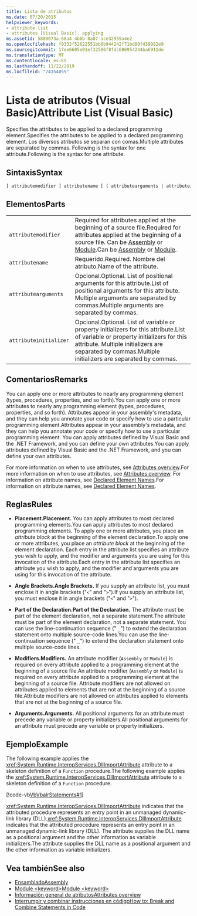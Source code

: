 ```yaml
---
title: Lista de atributos
ms.date: 07/20/2015
helpviewer_keywords:
- attribute list
- attributes [Visual Basic], applying
ms.assetid: 5880073a-68a4-4b6b-8a07-ace32959a4e2
ms.openlocfilehash: f9332f52622551bb6b944242f71bd80f439982e9
ms.sourcegitcommit: 17ee6605e01ef32506f8fdc686954244ba6911de
ms.translationtype: MT
ms.contentlocale: es-ES
ms.lasthandoff: 11/22/2019
ms.locfileid: "74354059"
---
```

# <a name="attribute-list-visual-basic"></a><span data-ttu-id="50dc3-102">Lista de atributos (Visual Basic)</span><span class="sxs-lookup"><span data-stu-id="50dc3-102">Attribute List (Visual Basic)</span></span>
<span data-ttu-id="50dc3-103">Specifies the attributes to be applied to a declared programming element.</span><span class="sxs-lookup"><span data-stu-id="50dc3-103">Specifies the attributes to be applied to a declared programming element.</span></span> <span data-ttu-id="50dc3-104">Los diversos atributos se separan con comas.</span><span class="sxs-lookup"><span data-stu-id="50dc3-104">Multiple attributes are separated by commas.</span></span> <span data-ttu-id="50dc3-105">Following is the syntax for one attribute.</span><span class="sxs-lookup"><span data-stu-id="50dc3-105">Following is the syntax for one attribute.</span></span>  
  
## <a name="syntax"></a><span data-ttu-id="50dc3-106">Sintaxis</span><span class="sxs-lookup"><span data-stu-id="50dc3-106">Syntax</span></span>  
  
```vb  
[ attributemodifier ] attributename [ ( attributearguments | attributeinitializer ) ]  
```  
  
## <a name="parts"></a><span data-ttu-id="50dc3-107">Elementos</span><span class="sxs-lookup"><span data-stu-id="50dc3-107">Parts</span></span>  
|||
|---|---|
|`attributemodifier`|<span data-ttu-id="50dc3-108">Required for attributes applied at the beginning of a source file.</span><span class="sxs-lookup"><span data-stu-id="50dc3-108">Required for attributes applied at the beginning of a source file.</span></span> <span data-ttu-id="50dc3-109">Can be [Assembly](../../../visual-basic/language-reference/modifiers/assembly.md) or [Module](../../../visual-basic/language-reference/modifiers/module-keyword.md).</span><span class="sxs-lookup"><span data-stu-id="50dc3-109">Can be [Assembly](../../../visual-basic/language-reference/modifiers/assembly.md) or [Module](../../../visual-basic/language-reference/modifiers/module-keyword.md).</span></span>|
|`attributename`| <span data-ttu-id="50dc3-110">Requerido.</span><span class="sxs-lookup"><span data-stu-id="50dc3-110">Required.</span></span> <span data-ttu-id="50dc3-111">Nombre del atributo.</span><span class="sxs-lookup"><span data-stu-id="50dc3-111">Name of the attribute.</span></span>|
|`attributearguments`|<span data-ttu-id="50dc3-112">Opcional.</span><span class="sxs-lookup"><span data-stu-id="50dc3-112">Optional.</span></span> <span data-ttu-id="50dc3-113">List of positional arguments for this attribute.</span><span class="sxs-lookup"><span data-stu-id="50dc3-113">List of positional arguments for this attribute.</span></span> <span data-ttu-id="50dc3-114">Multiple arguments are separated by commas.</span><span class="sxs-lookup"><span data-stu-id="50dc3-114">Multiple arguments are separated by commas.</span></span>|
|`attributeinitializer`|<span data-ttu-id="50dc3-115">Opcional.</span><span class="sxs-lookup"><span data-stu-id="50dc3-115">Optional.</span></span> <span data-ttu-id="50dc3-116">List of variable or property initializers for this attribute.</span><span class="sxs-lookup"><span data-stu-id="50dc3-116">List of variable or property initializers for this attribute.</span></span> <span data-ttu-id="50dc3-117">Multiple initializers are separated by commas.</span><span class="sxs-lookup"><span data-stu-id="50dc3-117">Multiple initializers are separated by commas.</span></span>|
  
## <a name="remarks"></a><span data-ttu-id="50dc3-118">Comentarios</span><span class="sxs-lookup"><span data-stu-id="50dc3-118">Remarks</span></span>  
 <span data-ttu-id="50dc3-119">You can apply one or more attributes to nearly any programming element (types, procedures, properties, and so forth).</span><span class="sxs-lookup"><span data-stu-id="50dc3-119">You can apply one or more attributes to nearly any programming element (types, procedures, properties, and so forth).</span></span> <span data-ttu-id="50dc3-120">Attributes appear in your assembly's metadata, and they can help you annotate your code or specify how to use a particular programming element.</span><span class="sxs-lookup"><span data-stu-id="50dc3-120">Attributes appear in your assembly's metadata, and they can help you annotate your code or specify how to use a particular programming element.</span></span> <span data-ttu-id="50dc3-121">You can apply attributes defined by Visual Basic and the .NET Framework, and you can define your own attributes.</span><span class="sxs-lookup"><span data-stu-id="50dc3-121">You can apply attributes defined by Visual Basic and the .NET Framework, and you can define your own attributes.</span></span>  

 <span data-ttu-id="50dc3-122">For more information on when to use attributes, see [Attributes overview](../../../visual-basic/programming-guide/concepts/attributes/index.md).</span><span class="sxs-lookup"><span data-stu-id="50dc3-122">For more information on when to use attributes, see [Attributes overview](../../../visual-basic/programming-guide/concepts/attributes/index.md).</span></span> <span data-ttu-id="50dc3-123">For information on attribute names, see [Declared Element Names](../../../visual-basic/programming-guide/language-features/declared-elements/declared-element-names.md).</span><span class="sxs-lookup"><span data-stu-id="50dc3-123">For information on attribute names, see [Declared Element Names](../../../visual-basic/programming-guide/language-features/declared-elements/declared-element-names.md).</span></span>  
  
## <a name="rules"></a><span data-ttu-id="50dc3-124">Reglas</span><span class="sxs-lookup"><span data-stu-id="50dc3-124">Rules</span></span>  
  
- <span data-ttu-id="50dc3-125">**Placement.**</span><span class="sxs-lookup"><span data-stu-id="50dc3-125">**Placement.**</span></span> <span data-ttu-id="50dc3-126">You can apply attributes to most declared programming elements.</span><span class="sxs-lookup"><span data-stu-id="50dc3-126">You can apply attributes to most declared programming elements.</span></span> <span data-ttu-id="50dc3-127">To apply one or more attributes, you place an *attribute block* at the beginning of the element declaration.</span><span class="sxs-lookup"><span data-stu-id="50dc3-127">To apply one or more attributes, you place an *attribute block* at the beginning of the element declaration.</span></span> <span data-ttu-id="50dc3-128">Each entry in the attribute list specifies an attribute you wish to apply, and the modifier and arguments you are using for this invocation of the attribute.</span><span class="sxs-lookup"><span data-stu-id="50dc3-128">Each entry in the attribute list specifies an attribute you wish to apply, and the modifier and arguments you are using for this invocation of the attribute.</span></span>  
  
- <span data-ttu-id="50dc3-129">**Angle Brackets.**</span><span class="sxs-lookup"><span data-stu-id="50dc3-129">**Angle Brackets.**</span></span> <span data-ttu-id="50dc3-130">If you supply an attribute list, you must enclose it in angle brackets ("`<`" and "`>`").</span><span class="sxs-lookup"><span data-stu-id="50dc3-130">If you supply an attribute list, you must enclose it in angle brackets ("`<`" and "`>`").</span></span>  
  
- <span data-ttu-id="50dc3-131">**Part of the Declaration.**</span><span class="sxs-lookup"><span data-stu-id="50dc3-131">**Part of the Declaration.**</span></span> <span data-ttu-id="50dc3-132">The attribute must be part of the element declaration, not a separate statement.</span><span class="sxs-lookup"><span data-stu-id="50dc3-132">The attribute must be part of the element declaration, not a separate statement.</span></span> <span data-ttu-id="50dc3-133">You can use the line-continuation sequence (" `_`") to extend the declaration statement onto multiple source-code lines.</span><span class="sxs-lookup"><span data-stu-id="50dc3-133">You can use the line-continuation sequence (" `_`") to extend the declaration statement onto multiple source-code lines.</span></span>  
  
- <span data-ttu-id="50dc3-134">**Modifiers.**</span><span class="sxs-lookup"><span data-stu-id="50dc3-134">**Modifiers.**</span></span> <span data-ttu-id="50dc3-135">An attribute modifier (`Assembly` or `Module`) is required on every attribute applied to a programming element at the beginning of a source file.</span><span class="sxs-lookup"><span data-stu-id="50dc3-135">An attribute modifier (`Assembly` or `Module`) is required on every attribute applied to a programming element at the beginning of a source file.</span></span> <span data-ttu-id="50dc3-136">Attribute modifiers are not allowed on attributes applied to elements that are not at the beginning of a source file.</span><span class="sxs-lookup"><span data-stu-id="50dc3-136">Attribute modifiers are not allowed on attributes applied to elements that are not at the beginning of a source file.</span></span>  
  
- <span data-ttu-id="50dc3-137">**Arguments.**</span><span class="sxs-lookup"><span data-stu-id="50dc3-137">**Arguments.**</span></span> <span data-ttu-id="50dc3-138">All positional arguments for an attribute must precede any variable or property initializers.</span><span class="sxs-lookup"><span data-stu-id="50dc3-138">All positional arguments for an attribute must precede any variable or property initializers.</span></span>  
  
## <a name="example"></a><span data-ttu-id="50dc3-139">Ejemplo</span><span class="sxs-lookup"><span data-stu-id="50dc3-139">Example</span></span>  
 <span data-ttu-id="50dc3-140">The following example applies the <xref:System.Runtime.InteropServices.DllImportAttribute> attribute to a skeleton definition of a `Function` procedure.</span><span class="sxs-lookup"><span data-stu-id="50dc3-140">The following example applies the <xref:System.Runtime.InteropServices.DllImportAttribute> attribute to a skeleton definition of a `Function` procedure.</span></span>  
  
 [!code-vb[VbVbalrStatements#1](~/samples/snippets/visualbasic/VS_Snippets_VBCSharp/VbVbalrStatements/VB/Class1.vb#1)]  
  
 <span data-ttu-id="50dc3-141"><xref:System.Runtime.InteropServices.DllImportAttribute> indicates that the attributed procedure represents an entry point in an unmanaged dynamic-link library (DLL).</span><span class="sxs-lookup"><span data-stu-id="50dc3-141"><xref:System.Runtime.InteropServices.DllImportAttribute> indicates that the attributed procedure represents an entry point in an unmanaged dynamic-link library (DLL).</span></span> <span data-ttu-id="50dc3-142">The attribute supplies the DLL name as a positional argument and the other information as variable initializers.</span><span class="sxs-lookup"><span data-stu-id="50dc3-142">The attribute supplies the DLL name as a positional argument and the other information as variable initializers.</span></span>  
  
## <a name="see-also"></a><span data-ttu-id="50dc3-143">Vea también</span><span class="sxs-lookup"><span data-stu-id="50dc3-143">See also</span></span>

- [<span data-ttu-id="50dc3-144">Ensamblado</span><span class="sxs-lookup"><span data-stu-id="50dc3-144">Assembly</span></span>](../../../visual-basic/language-reference/modifiers/assembly.md)
- [<span data-ttu-id="50dc3-145">Module \<keyword></span><span class="sxs-lookup"><span data-stu-id="50dc3-145">Module \<keyword></span></span>](../../../visual-basic/language-reference/modifiers/module-keyword.md)
- [<span data-ttu-id="50dc3-146">Información general de atributos</span><span class="sxs-lookup"><span data-stu-id="50dc3-146">Attributes overview</span></span>](../../../visual-basic/programming-guide/concepts/attributes/index.md)
- [<span data-ttu-id="50dc3-147">Interrumpir y combinar instrucciones en código</span><span class="sxs-lookup"><span data-stu-id="50dc3-147">How to: Break and Combine Statements in Code</span></span>](../../../visual-basic/programming-guide/program-structure/how-to-break-and-combine-statements-in-code.md)

